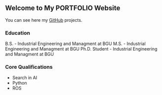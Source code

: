 ## Welcome to My PORTFOLIO Website

You can see here my [GitHub](https://github.com/Arseni1919/) projects.


### Education

B.S. - Industrial Engineering and Managment at BGU
M.S. - Industrial Engineering and Managment at BGU
Ph.D. Student -  Industrial Engineering and Managment at BGU

### Core Qualifications

- Search in AI
- Python
- ROS

